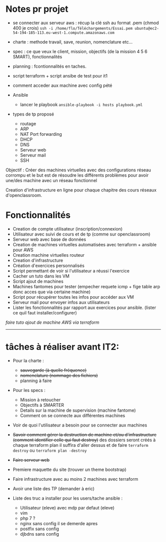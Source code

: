 # Notes pr projet

* se connecter aux serveur aws :
récup la clé ssh au format .pem (chmod 400 je crois)
`ssh -i /home/flo/Téléchargements/Essai.pem ubuntu@ec2-54-194-185-113.eu-west-1.compute.amazonaws.com`

+ charte : methode travail, save, reunion, nomenclature etc...
+ spec : ce que veux le client, mission, objectifs (de la mission  4 5 6 SMART), fonctionnalités
+ planning : fcontionnalités en taches.
+ script terraform + script ansibe de test pour it1


+ comment acceder aux machine avec config pété

* Ansible
  * lancer le playbook `ansible-playbook -i hosts playbook.yml`

* types de tp proposé
  * routage
  * ARP
  * NAT Port forwarding
  * DHCP
  * DNS
  * Serveur web
  * Serveur mail
  * SSH



Objectif :
Créer des machines virtuelles avec des configurations réseau corrompu et le but est de résoudre les différents problèmes pour avoir une/des machine avec un réseau fonctionnel

Creation d'infrastructure en ligne pour chaque chapitre des cours réseaux d'openclassroom.

# Fonctionnalités

* Creation de compte utilisateur (inscription/connexion)
* Utilisateur avec suivi de cours et de tp (comme sur openclassroom)
* Serveur web avec base de données
* Creation de machines virtuelles automatisées avec terraform + ansible pour AWS
* Creation machine virtuelles routeur
* Creation d'infrastructure
* Création d'exercices personnalisés
* Script permettant de voir si l'utilisateur a réussi l'exercice
* Cacher un tuto dans les VM
* Script ajout de machines
* Machines fantomes pour tester (empecher requete icmp + fige table arp donc acces que via certaine machine)
* Script pour récupérer toutes les infos pour accéder aux VM
* Serveur mail pour envoyer infos aux utilisateurs
* Lister les fonctionnalités par rapport aux exercices pour ansible. (lister ce quil faut installer/configurer)



*faire tuto ajout de machine AWS via terraform*

---
# tâches à réaliser avant IT2:

* Pour la charte :
  * ~~sauvegarde (à quelle fréquence)~~
  * ~~nomenclature (nommage des fichiers)~~
  * planning à faire


* Pour les specs :
  * Mission à retoucher
  * Objectifs à SMARTER
  * Details sur la machine de supervision (machine fantome)
  * Comment on se connecte aux différentes machines


* Voir de quoi l'utilisateur a besoin pour se connecter aux machines
* ~~Savoir comment gérer la destruction de machine et/ou d'infrastructure (comment identifier celle qui faut destroy)~~ des dossiers seront créés à chaque terraform plan il suffira d'aller dessus et de faire `terraform destroy` ou `terraform plan -destroy`
* ~~Faire serveur web~~
* Premiere maquette du site (trouver un theme bootstrap)
* Faire infrastructure avec au moins 2 machines avec terraform
* Avoir une liste des TP (demander à eric)

* Liste des truc a installer pour les users/tache ansible :
  * Utilisateur (eleve) avec mdp par defaut (eleve)
  * vim
  * php 7 ?
  * nginx sans config il se demerde apres
  * postfix sans config
  * djbdns sans config
